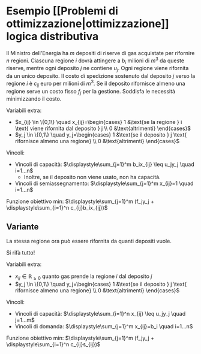 # Esempio [[Problemi di ottimizzazione|ottimizzazione]] logica distributiva

Il Ministro dell'Energia ha $m$ depositi di riserve di gas acquistate per rifornire $n$ regioni. Ciascuna regione $i$ dovrà attingere a $b_i$ milioni di $m^3$ da queste riserve, mentre ogni deposito $j$ ne contiene $u_j$. Ogni regione viene rifornita da un unico deposito. Il costo di spedizione sostenuto dal deposito $j$ verso la regione $i$ è $c_{ij}$ euro per milioni di $m^3$. Se il deposito rifornisce almeno una regione serve un costo fisso $f_j$ per la gestione.
Soddisfa le necessità minimizzando il costo.

Variabili extra:
- $x_{ij} \in \{0,1\} \quad x_{ij}=\begin{cases} 1 &\text{se la regione } i \text{ viene rifornita dal deposito } j \\ 0 &\text{altrimenti} \end{cases}$
- $y_j \in \{0,1\} \quad y_j=\begin{cases} 1 &\text{se il deposito } j \text{ rifornisce almeno una regione} \\ 0 &\text{altrimenti} \end{cases}$

Vincoli:
- Vincoli di capacità: $\displaystyle\sum_{j=1}^m b_ix_{ij} \leq u_jy_j \quad i=1…n$
	- Inoltre, se il deposito non viene usato, non ha capacità.
- Vincoli di semiassegnamento: $\displaystyle\sum_{j=1}^m x_{ij}=1 \quad i=1…n$

Funzione obiettivo min: $\displaystyle\sum_{j=1}^m (f_jy_j + \displaystyle\sum_{i=1}^n c_{ij}b_ix_{ij})$

## Variante

La stessa regione ora può essere rifornita da quanti depositi vuole.

Si rifà tutto!

Variabili extra:
- $x_{ij} \in \mathbb{R}_{\geq 0}$ quanto gas prende la regione $i$ dal deposito $j$
- $y_j \in \{0,1\} \quad y_j=\begin{cases} 1 &\text{se il deposito } j \text{ rifornisce almeno una regione} \\ 0 &\text{altrimenti} \end{cases}$

Vincoli:
- Vincoli di capacità: $\displaystyle\sum_{i=1}^n x_{ij} \leq u_jy_j \quad j=1…m$
- Vincoli di domanda: $\displaystyle\sum_{j=1}^m x_{ij}=b_i \quad i=1…n$

Funzione obiettivo min: $\displaystyle\sum_{j=1}^m (f_jy_j + \displaystyle\sum_{i=1}^n c_{ij}s_{ij})$

